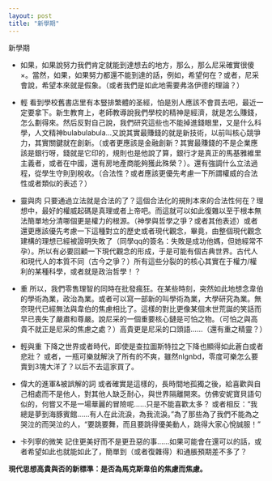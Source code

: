 ```yaml
---
layout: post
title: "新學期"
---
```



新學期

+ 如果，如果說努力我們肯定就能到達想去的地方，那么，那么尼采確實很傻×。當然，如果，如果努力都還不能到達的話，例如，希望何在？或者，尼采會說，希望本來就是假象。（或者我們是如此地需要弗洛伊德的理論？）

+ 輕
看到學校舊書店里有本豎排繁體的圣經，怕是別人應該不會買去吧，最近一定要拿下。新生教育上，老師教導說我們學校的精神是經濟，就是怎么賺錢，怎么劃得來。然后反對自己說，我們研究這些也不能掉進錢眼里，又是什么科學，人文精神bulabulabula…又說其實最賺錢的就是新技術，以前叫核心競爭力，其實關鍵就在創新。（或者更應該是金融創新？其實最賺錢的不是企業應該是銀行呀，錢就是它印的，規則也是他說了算，銀行才是真正的馬基雅維里主義者，或者在中國，還有房地產商能夠獲此殊榮？）。還有強調什么立法過程，從學生守則到稅收。（合法性？或者應該更優先考慮一下所謂權威的合法性或者類似的表述？）

+ 靈與肉
只要通過立法就是合法的了？這個合法化的規則本來的合法性何在？理想中，最好的權威起碼是真理或者上帝吧。而這就可以如此復雜以至于根本無法簡單地分清哪個更是權力的根源。（神學與哲學之爭？或者其他表述）或者還更應該優先考慮一下這種對立的歷史或者現代觀念，畢竟，由整個現代觀念建構的理想已經被證明失敗了（同學qq的簽名：失敗是成功他媽，但她經常不孕）。所以有必要回顧一下現代觀念的形成，于是可能有個古典世界。古代人和現代人的本質不同（古今之爭？）所有這些分裂的的核心其實在于權力/權利的某種科學，或者就是政治哲學！？

+ 重
所以，我們零售理智的同時在批發瘋狂。在某些時刻，突然如此地想念韋伯的學術為業，政治為業。或者可以寫一部新的叫學術為業，大學研究為業。無奈現代已經無法與韋伯的焦慮相比了。這樣的對比更像某個末世荒誕的笑話而早已喪失了嚴肅和尊嚴。說尼采的一個重要核心鏈是可怕之物。（可怕之與高貴不就正是尼采的焦慮之處？）高貴更是尼采的口頭語……（還有重之精靈？）

+ 輕與重
下降之世界或者時代，即使是查拉圖斯特拉之下降也顯得如此蒼白或者悲壯？
或者，一瓶可樂就解決了所有的不爽，雖然nlgnbd，零度可樂怎么要賣到3塊大洋了？以后不去這家買了。

+ 偉大的進軍&被誤解的詞
或者確實是這樣的，長時間地孤獨之後，給喜歡與自己相處而不是他人，對其他人缺乏耐心，與世界隔離開來。仿佛安妮寶貝語句似的，何嘗又不是一場華麗的冒險呢……只是不能喜歡太多？
或者相反：“我總是夢到海豚賓館……有人在此流淚，為我流淚。”為了那些為了我們不能為之哭泣的而哭泣的人，“要跳要舞，而且要跳得優美動人，跳得大家心悅誠服！”

+ 卡列寧的微笑
記住更美好而不是更丑惡的事……如果可能會在還可以的話，或者希望如此也就能如此了，簡單到（或者復雜得）和通脹預期差不多了？

**現代思想高貴與否的新標準：是否為馬克斯韋伯的焦慮而焦慮。**
